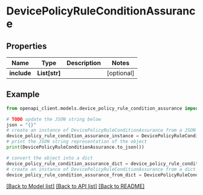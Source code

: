 # DevicePolicyRuleConditionAssurance


## Properties

Name | Type | Description | Notes
------------ | ------------- | ------------- | -------------
**include** | **List[str]** |  | [optional] 

## Example

```python
from openapi_client.models.device_policy_rule_condition_assurance import DevicePolicyRuleConditionAssurance

# TODO update the JSON string below
json = "{}"
# create an instance of DevicePolicyRuleConditionAssurance from a JSON string
device_policy_rule_condition_assurance_instance = DevicePolicyRuleConditionAssurance.from_json(json)
# print the JSON string representation of the object
print(DevicePolicyRuleConditionAssurance.to_json())

# convert the object into a dict
device_policy_rule_condition_assurance_dict = device_policy_rule_condition_assurance_instance.to_dict()
# create an instance of DevicePolicyRuleConditionAssurance from a dict
device_policy_rule_condition_assurance_from_dict = DevicePolicyRuleConditionAssurance.from_dict(device_policy_rule_condition_assurance_dict)
```
[[Back to Model list]](../README.md#documentation-for-models) [[Back to API list]](../README.md#documentation-for-api-endpoints) [[Back to README]](../README.md)


